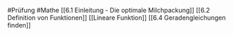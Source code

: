 #Prüfung #Mathe 
[[6.1 Einleitung - Die optimale Milchpackung]]
[[6.2 Definition von Funktionen]]
[[Lineare Funktion]]
[[6.4 Geradengleichungen finden]]